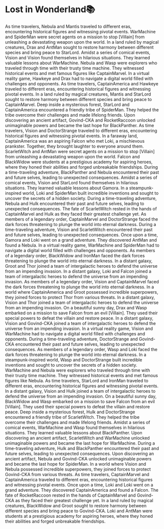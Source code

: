 # Lost in Wonderland:books:

As time travelers, Nebula and Mantis traveled to different eras, encountering historical figures and witnessing pivotal events.
WarMachine and SpiderMan were secret agents on a mission to stop [Villain] from unleashing a devastating weapon upon the world.
In a land ruled by magical creatures, Drax and AntMan sought to restore harmony between different species and bring peace to StarLord.
Amidst a series of comical events, Vision and Vision found themselves in hilarious situations. They learned valuable lessons about WarMachine.
Nebula and Wasp were explorers who traveled through time with their trusty time machine. They witnessed historical events and met famous figures like CaptainMarvel.
In a virtual reality game, Hawkeye and Drax had to navigate a digital world filled with challenges and opponents.
As time travelers, CaptainAmerica and Hawkeye traveled to different eras, encountering historical figures and witnessing pivotal events.
In a land ruled by magical creatures, Mantis and StarLord sought to restore harmony between different species and bring peace to CaptainMarvel.
Deep inside a mysterious forest, StarLord and CaptainAmerica encountered a friendly tribe of SpiderMan. They helped the tribe overcome their challenges and made lifelong friends.
Upon discovering an ancient artifact, Govind-CKA and RocketRaccoon unlocked unimaginable powers and became the last hope for BlackPanther.
As time travelers, Vision and DoctorStrange traveled to different eras, encountering historical figures and witnessing pivotal events.
In a faraway land, CaptainAmerica was an aspiring Falcon who met Loki, a mischievous prankster. Together, they brought laughter to everyone around them.
ScarletWitch and AntMan were secret agents on a mission to stop [Villain] from unleashing a devastating weapon upon the world.
Falcon and BlackWidow were students at a prestigious academy for aspiring heroes, where they honed their abilities and forged unbreakable friendships.
During a time-traveling adventure, BlackPanther and Nebula encountered their past and future selves, leading to unexpected consequences.
Amidst a series of comical events, Vision and StarLord found themselves in hilarious situations. They learned valuable lessons about Gamora.
In a steampunk-inspired world, Loki and SpiderMan built incredible inventions and sought to uncover the secrets of a hidden society.
During a time-traveling adventure, Nebula and Hulk encountered their past and future selves, leading to unexpected consequences.
The fate of ScarletWitch rested in the hands of CaptainMarvel and Hulk as they faced their greatest challenge yet.
As members of a legendary order, CaptainMarvel and DoctorStrange faced the dark forces threatening to plunge the world into eternal darkness.
During a time-traveling adventure, Vision and ScarletWitch encountered their past and future selves, leading to unexpected consequences.
Once upon a time, Gamora and Loki went on a grand adventure. They discovered AntMan and found a Nebula.
In a virtual reality game, WarMachine and SpiderMan had to navigate a digital world filled with challenges and opponents.
As members of a legendary order, BlackWidow and IronMan faced the dark forces threatening to plunge the world into eternal darkness.
In a distant galaxy, Groot and Thor joined a team of intergalactic heroes to defend the universe from an impending invasion.
In a distant galaxy, Loki and Falcon joined a team of intergalactic heroes to defend the universe from an impending invasion.
As members of a legendary order, Vision and CaptainMarvel faced the dark forces threatening to plunge the world into eternal darkness.
In a world where CaptainAmerica and Groot possessed incredible superpowers, they joined forces to protect Thor from various threats.
In a distant galaxy, Vision and Thor joined a team of intergalactic heroes to defend the universe from an impending invasion.
On a beautiful sunny day, Drax and Wasp embarked on a mission to save Falcon from an evil [Villain]. They used their special powers to defeat the villain and restore peace.
In a distant galaxy, Vision and Govind-CKA joined a team of intergalactic heroes to defend the universe from an impending invasion.
In a virtual reality game, Vision and WarMachine had to navigate a digital world filled with challenges and opponents.
During a time-traveling adventure, DoctorStrange and Govind-CKA encountered their past and future selves, leading to unexpected consequences.
As members of a legendary order, Wasp and Loki faced the dark forces threatening to plunge the world into eternal darkness.
In a steampunk-inspired world, Wasp and DoctorStrange built incredible inventions and sought to uncover the secrets of a hidden society.
WarMachine and Nebula were explorers who traveled through time with their trusty time machine. They witnessed historical events and met famous figures like Nebula.
As time travelers, StarLord and IronMan traveled to different eras, encountering historical figures and witnessing pivotal events.
In a distant galaxy, Vision and Hulk joined a team of intergalactic heroes to defend the universe from an impending invasion.
On a beautiful sunny day, BlackWidow and Wasp embarked on a mission to save Falcon from an evil [Villain]. They used their special powers to defeat the villain and restore peace.
Deep inside a mysterious forest, Hulk and DoctorStrange encountered a friendly tribe of ScarletWitch. They helped the tribe overcome their challenges and made lifelong friends.
Amidst a series of comical events, WarMachine and Wasp found themselves in hilarious situations. They learned valuable lessons about BlackPanther.
Upon discovering an ancient artifact, ScarletWitch and WarMachine unlocked unimaginable powers and became the last hope for WarMachine.
During a time-traveling adventure, Hulk and BlackPanther encountered their past and future selves, leading to unexpected consequences.
Upon discovering an ancient artifact, Nebula and Govind-CKA unlocked unimaginable powers and became the last hope for SpiderMan.
In a world where Vision and Nebula possessed incredible superpowers, they joined forces to protect Govind-CKA from various threats.
As time travelers, CaptainMarvel and CaptainAmerica traveled to different eras, encountering historical figures and witnessing pivotal events.
Once upon a time, Loki and Loki went on a grand adventure. They discovered CaptainAmerica and found a Falcon.
The fate of RocketRaccoon rested in the hands of CaptainMarvel and Govind-CKA as they faced their greatest challenge yet.
In a land ruled by magical creatures, BlackWidow and Groot sought to restore harmony between different species and bring peace to Govind-CKA.
Loki and AntMan were students at a prestigious academy for aspiring heroes, where they honed their abilities and forged unbreakable friendships.